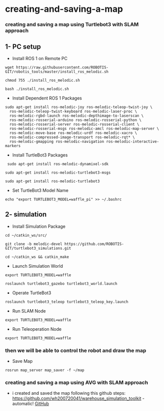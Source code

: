 # creating-and-saving-a-map
### creating and saving a map using Turtlebot3 with SLAM approach
## 1- PC setup
* Install ROS 1 on Remote PC
```
wget https://raw.githubusercontent.com/ROBOTIS-GIT/robotis_tools/master/install_ros_melodic.sh
```
```
chmod 755 ./install_ros_melodic.sh 
```
```
bash ./install_ros_melodic.sh
```
* Install Dependent ROS 1 Packages
```
sudo apt-get install ros-melodic-joy ros-melodic-teleop-twist-joy \
  ros-melodic-teleop-twist-keyboard ros-melodic-laser-proc \
  ros-melodic-rgbd-launch ros-melodic-depthimage-to-laserscan \
  ros-melodic-rosserial-arduino ros-melodic-rosserial-python \
  ros-melodic-rosserial-server ros-melodic-rosserial-client \
  ros-melodic-rosserial-msgs ros-melodic-amcl ros-melodic-map-server \
  ros-melodic-move-base ros-melodic-urdf ros-melodic-xacro \
  ros-melodic-compressed-image-transport ros-melodic-rqt* \
  ros-melodic-gmapping ros-melodic-navigation ros-melodic-interactive-markers
  ```
  * Install TurtleBot3 Packages
```
 sudo apt-get install ros-melodic-dynamixel-sdk
 ```
 ```
 sudo apt-get install ros-melodic-turtlebot3-msgs
 ```
 ```
 sudo apt-get install ros-melodic-turtlebot3
 ```
 * Set TurtleBot3 Model Name
 ```
 echo "export TURTLEBOT3_MODEL=waffle_pi" >> ~/.bashrc
 ```
 ## 2- simulation
 * Install Simulation Package
 ```
 cd ~/catkin_ws/src/
 ```
 ```
 git clone -b melodic-devel https://github.com/ROBOTIS-GIT/turtlebot3_simulations.git
 ```
 ```
 cd ~/catkin_ws && catkin_make
 ```
 * Launch Simulation World
```
export TURTLEBOT3_MODEL=waffle
```
```
roslaunch turtlebot3_gazebo turtlebot3_world.launch
```
* Operate TurtleBot3
```
roslaunch turtlebot3_teleop turtlebot3_teleop_key.launch
```
* Run SLAM Node
```
export TURTLEBOT3_MODEL=waffle
```
* Run Teleoperation Node
```
export TURTLEBOT3_MODEL=waffle
```
### then we will be able to control the robot and draw the map
* Save Map
```
rosrun map_server map_saver -f ~/map
```
### creating and saving a map using AVG with SLAM approach
* i created and saved the map following this github steps: https://github.com/wh200720041/warehouse_simulation_toolkit - automatic!
[GitHub](http://github.com)
